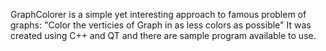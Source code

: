 GraphColorer is a simple yet interesting approach to famous problem of graphs: "Color the verticies of Graph in as less colors as possible" It was created using C++ and QT and there are sample program available to use.
